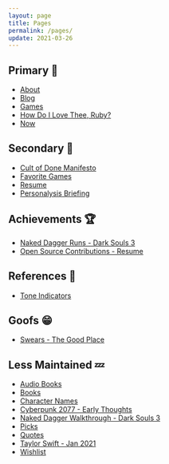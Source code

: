 ```yaml
---
layout: page
title: Pages
permalink: /pages/
update: 2021-03-26
---
```


## Primary :100:

* [About][about]
* [Blog][blog]
* [Games][games]
* [How Do I Love Thee, Ruby?][ruby]
* [Now][now]

## Secondary :dizzy:

* [Cult of Done Manifesto][cult of done]
* [Favorite Games][favorite games]
* [Resume][resume]
* [Personalysis Briefing][personalysis]

## Achievements :trophy:

* [Naked Dagger Runs - Dark Souls 3][naked dagger]
* [Open Source Contributions - Resume][resume opensource]

## References :memo:

* [Tone Indicators][tone indicators]

## Goofs :grin:

* [Swears - The Good Place][swears]

## Less Maintained :zzz:

* [Audio Books][audio books]
* [Books][books]
* [Character Names][character names]
* [Cyberpunk 2077 - Early Thoughts][cyberpunk 2077]
* [Naked Dagger Walkthrough - Dark Souls 3][naked dagger walkthrough]
* [Picks][picks]
* [Quotes][quotes]
* [Taylor Swift - Jan 2021][taylor swift]
* [Wishlist][wishlist]


[about]: /about/
[audio books]: /audio-books/
[blog]: /
[books]: /books/
[character names]: /character-names/
[cult of done]: /cult-of-done/
[cyberpunk 2077]: /cyberpunk-2077/
[favorite games]: /favorite-games/
[games]: /games/
[naked dagger]: /naked-dagger/
[naked dagger walkthrough]: /naked-dagger-walkthrough-dark-souls-3/
[now]: /now/
[personalysis]: /personalysis/
[picks]: /picks/
[quotes]: /quotes/
[resume]: /resume/
[resume opensource]: /resume/#open-source-contributions-octocat
[ruby]: /ruby/
[swears]: /swears/
[taylor swift]: /taylor-swift/
[tone indicators]: /tone-indicators
[wishlist]: /wishlist/
